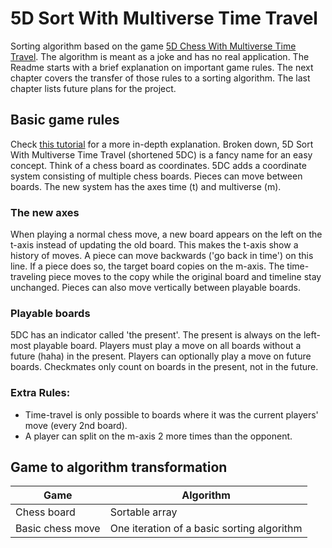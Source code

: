 # 5D Sort With Multiverse Time Travel
Sorting algorithm based on the game [5D Chess With Multiverse Time Travel](https://store.steampowered.com/app/1349230/5D_Chess_With_Multiverse_Time_Travel/). The algorithm is meant as a joke and has no real application.
The Readme starts with a brief explanation on important game rules. The next chapter covers the transfer of those rules to a sorting algorithm. The last chapter lists future plans for the project.

## Basic game rules
Check [this tutorial](https://5d-chess.fandom.com/wiki/Tutorial) for a more in-depth explanation.
Broken down, 5D Sort With Multiverse Time Travel (shortened 5DC) is a fancy name for an easy concept.
Think of a chess board as coordinates. 5DC adds a coordinate system consisting of multiple chess boards. Pieces can move between boards. The new system has the axes time (t) and multiverse (m).
### The new axes 
When playing a normal chess move, a new board appears on the left on the t-axis instead of updating the old board. This makes the t-axis show a history of moves. A piece can move backwards ('go back in time') on this line. If a piece does so, the target board copies on the m-axis. The time-traveling piece moves to the copy while the original board and timeline stay unchanged. Pieces can also move vertically between playable boards.
### Playable boards
5DC has an indicator called 'the present'. The present is always on the left-most playable board. Players must play a move on all boards without a future (haha) in the present. Players can optionally play a move on future boards. Checkmates only count on boards in the present, not in the future.  
### Extra Rules:
- Time-travel is only possible to boards where it was the current players' move (every 2nd board).
- A player can split on the m-axis 2 more times than the opponent.

## Game to algorithm transformation
| Game             | Algorithm      |
| ---------------- | -------------- |
| Chess board      | Sortable array |
| Basic chess move | One iteration of a basic sorting algorithm      |

